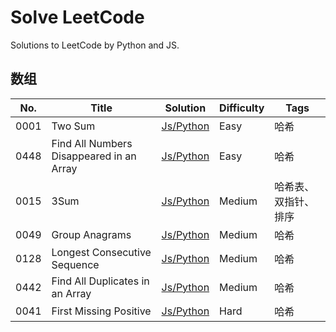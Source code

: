 # Solve LeetCode

Solutions to LeetCode by Python and JS.

## 数组

|	No. |	Title |	Solution | Difficulty | Tags |
|	--- |	--- | --- | --- | --- |
|	0001 | Two Sum | [Js/Python](https://github.com/donnapersonal/solve_leetcode/blob/main/hash_table/array/0001.two_sum.md) | Easy | 哈希 |
|	0448 | Find All Numbers Disappeared in an Array | [Js/Python](https://github.com/donnapersonal/solve_leetcode/blob/main/hash_table/array/0448.find_all_numbers_disappeared_in_an_array.md) | Easy | 哈希 |
|	0015 | 3Sum | [Js/Python](https://github.com/donnapersonal/High_Freq_LC/blob/main/0015.%E4%B8%89%E6%95%B0%E4%B9%8B%E5%92%8C.md) | Medium | 哈希表、双指针、排序 |
|	0049 | Group Anagrams | [Js/Python](https://github.com/donnapersonal/solve_leetcode/blob/main/hash_table/array/0049.group_anagrams.md) | Medium | 哈希 |
|	0128 | Longest Consecutive Sequence | [Js/Python](https://github.com/donnapersonal/solve_leetcode/blob/main/hash_table/array/0128.longest_consecutive_sequence.md) | Medium | 哈希 |
|	0442 | Find All Duplicates in an Array | [Js/Python](https://github.com/donnapersonal/solve_leetcode/blob/main/hash_table/array/0128.longest_consecutive_sequence.md) | Medium | 哈希 |
|	0041 | First Missing Positive | [Js/Python](https://github.com/donnapersonal/solve_leetcode/blob/main/hash_table/array/0041.first_missing_positive.md) | Hard | 哈希 |




